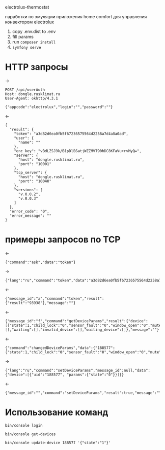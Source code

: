 electrolux-thermostat

наработки по эмуляции приложения home comfort для управления конвектором electrolux

1. copy .env.dist to .env
2. fill params
3. run `composer install`
4. `symfony serve`


# HTTP запросы
->

    POST /api/userAuth
    Host: dongle.rusklimat.ru
    User-Agent: okhttp/4.3.1

    {"appcode":"electrolux","login":"","password":""}

<-

    {
      "result": {
        "token": "a3d82d6ea0fb5f67236575564d2258a7d4a8a0ad",
        "user": {
          "name": ""
        },
        "enc_key": "vBdLZSJ9k/B1pDlBSatjWZZMVT90hDC8KFaVu+rvMyQ=",
        "server": {
          "host": "dongle.rusklimat.ru",
          "port": "10001"
        },
        "tcp_server": {
          "host": "dongle.rusklimat.ru",
          "port": "10040"
        },
        "versions": [
          "v.0.0.2",
          "v.0.0.3"
        ]
      },
      "error_code": "0",
      "error_message": ""
    }

# примеры запросов по TCP

<-
  
    {"command":"ask","data":"token"}

->
    
    {"lang":"ru","command":"token","data":"a3d82d6ea0fb5f67236575564d2258a7d4a8a0ad"}

<-
    
    {"message_id":"a","command":"token","result":{"result":"93938"},"message":""}

<-

    {"message_id":"f","command":"getDeviceParams","result":{"device":[{"state":1,"child_lock":"0","sensor_fault":"0","window_open":"0","mute":"0","window_opened":0,"calendar_on":"0","brightness":"1","led_off_auto":0,"temp_comfort":10,"delta_eco":4,"temp_antifrost":7,"mode":1,"mode_temp_1":"0","mode_temp_2":"0","mode_temp_3":"0","hours":12,"minutes":0,"timer":0,"current_temp":7,"heat_mode":0,"power":0,"code":"0","lcd_on":1,"time_seconds":8,"time_minutes":41,"time_hour":16,"time_day":26,"time_month":3,"time_year":21,"time_weekday":5,"preset_monday":0,"preset_tuesday":0,"preset_wednesday":0,"preset_thursday":0,"preset_friday":0,"preset_saturday":0,"preset_sunday":0,"preset_day_1":0,"preset_day_2":0,"preset_day_3":0,"preset_day_4":0,"preset_day_5":0,"preset_day_6":0,"preset_day_7":0,"preset_day_8":2,"preset_day_9":2,"preset_day_10":2,"preset_day_11":2,"preset_day_12":2,"preset_day_13":2,"preset_day_14":2,"preset_day_15":2,"preset_day_16":2,"preset_day_17":2,"preset_day_18":2,"preset_day_19":2,"preset_day_20":2,"preset_day_21":2,"preset_day_22":2,"preset_day_23":2,"preset_day_24":0,"tempid":"188577","uid":"188577","mac":"set","room":"баня","sort":0,"type":"convector24","curr_slot":"0","active_slot":0,"slop":"0","curr_scene":"0","curr_scene_id":0,"wait_slot":0,"curr_slot_dropped":0,"curr_scene_dropped":"0","online":0,"lock":0}],"invalid":[],"waiting":[],"invalid_device":[],"waiting_device":[]},"message":""}

<-

    {"command":"changedDeviceParams","data":{"188577":{"state":1,"child_lock":"0","sensor_fault":"0","window_open":"0","mute":"0","window_opened":0,"calendar_on":"0","brightness":"1","led_off_auto":0,"temp_comfort":10,"delta_eco":4,"temp_antifrost":7,"mode":1,"mode_temp_1":"0","mode_temp_2":"0","mode_temp_3":"0","hours":12,"minutes":0,"timer":0,"current_temp":9,"heat_mode":0,"power":0,"code":"0","lcd_on":1,"time_seconds":46,"time_minutes":54,"time_hour":15,"time_day":26,"time_month":3,"time_year":21,"time_weekday":5,"preset_monday":0,"preset_tuesday":0,"preset_wednesday":0,"preset_thursday":0,"preset_friday":0,"preset_saturday":0,"preset_sunday":0,"preset_day_1":0,"preset_day_2":0,"preset_day_3":0,"preset_day_4":0,"preset_day_5":0,"preset_day_6":0,"preset_day_7":0,"preset_day_8":2,"preset_day_9":2,"preset_day_10":2,"preset_day_11":2,"preset_day_12":2,"preset_day_13":2,"preset_day_14":2,"preset_day_15":2,"preset_day_16":2,"preset_day_17":2,"preset_day_18":2,"preset_day_19":2,"preset_day_20":2,"preset_day_21":2,"preset_day_22":2,"preset_day_23":2,"preset_day_24":0,"tempid":"188577","uid":"188577","mac":"set","room":"баня","sort":0,"type":"convector24","curr_slot":"0","active_slot":0,"slop":"0","curr_scene":"0","curr_scene_id":0,"wait_slot":0,"curr_slot_dropped":0,"curr_scene_dropped":"0","online":1,"lock":0}}}

->

    {"lang":"ru","command":"setDeviceParams","message_id":null,"data":{"device":[{"uid":"188577", "params":{"state":"0"}}]}}

<-

    {"message_id":"","command":"setDeviceParams","result":true,"message":""}

# Использование команд

    bin/console login

    bin/console get-devices

    bin/console update-device 188577 '{"state":"1"}'